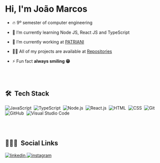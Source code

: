 
<h1 align="left">Hi, I'm João Marcos</h1>

- 🔥 9º semester of computer engineering 

- 🌱 I’m currently learning Node JS, React JS and TypeScript

- 🔭 I’m currently working at [PATRIANI](https://www.construtorapatriani.com.br/)

- 👨‍💻 All of my projects are available at [Repositories](https://github.com/zJoaoMarcos?tab=repositories)

- ⚡ Fun fact **always smiling 😁**

<br><br>

## 🛠 &nbsp;Tech Stack

![JavaScript](https://img.shields.io/badge/-JavaScript-05122A?style=flat&logo=javascript)&nbsp;
![TypeScript](https://img.shields.io/badge/-TypeScript-05122A?style=flat&logo=typescript)&nbsp;
![Node.js](https://img.shields.io/badge/-Node.js-05122A?style=flat&logo=node.js)&nbsp;
![React.js](https://img.shields.io/badge/-React.js-05122A?style=flat&logo=react)&nbsp;
![HTML](https://img.shields.io/badge/-HTML-05122A?style=flat&logo=HTML5)&nbsp;
![CSS](https://img.shields.io/badge/-CSS-05122A?style=flat&logo=CSS3&logoColor=1572B6)&nbsp;
![Git](https://img.shields.io/badge/-Git-05122A?style=flat&logo=git)&nbsp;
![GitHub](https://img.shields.io/badge/-GitHub-05122A?style=flat&logo=github)&nbsp;
![Visual Studio Code](https://img.shields.io/badge/-Visual%20Studio%20Code-05122A?style=flat&logo=visual-studio-code&logoColor=007ACC)&nbsp;

<br><br>

## 👨🏽‍🦲 &nbsp;Social Links

<a href="https://www.linkedin.com/in/joaomarcos-silva/" target="_blank">
  <img align="center" src="https://img.shields.io/badge/-joaomarcos-05122A?style=flat&logo=linkedin" alt="linkedin"/>
</a>
<a href="https://www.instagram.com/jonnasss__/" target="_blank">
 <img align="center" src="https://img.shields.io/badge/-joaomarcos-05122A?style=flat&logo=instagram" alt="instagram"/>
</a>

<!--
**zJoaoMarcos/zJoaoMarcos** is a ✨ _special_ ✨ repository because its `README.md` (this file) appears on your GitHub profile.

Here are some ideas to get you started:

- 🔭 I’m currently working on ...
- 🌱 I’m currently learning ...
- 👯 I’m looking to collaborate on ...
- 🤔 I’m looking for help with ...
- 💬 Ask me about ...
- 📫 How to reach me: ...
- 😄 Pronouns: ...
- ⚡ Fun fact: ...
-->
